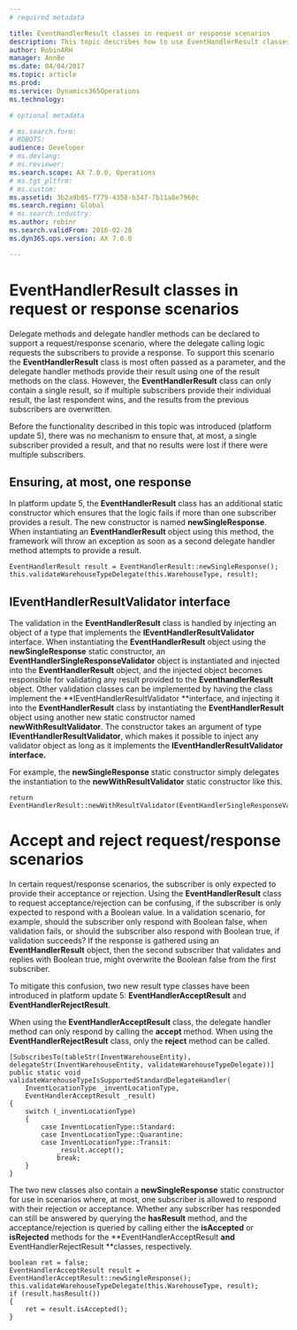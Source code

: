 ```yaml
---
# required metadata

title: EventHandlerResult classes in request or response scenarios
description: This topic describes how to use EventHandlerResult classes with delegate methods.
author: RobinARH
manager: AnnBe
ms.date: 04/04/2017
ms.topic: article
ms.prod: 
ms.service: Dynamics365Operations
ms.technology: 

# optional metadata

# ms.search.form: 
# ROBOTS: 
audience: Developer
# ms.devlang: 
# ms.reviewer:
ms.search.scope: AX 7.0.0, Operations
# ms.tgt_pltfrm: 
# ms.custom: 
ms.assetid: 3b2a9b85-f779-4358-b347-7b11a8e7960c
ms.search.region: Global
# ms.search.industry: 
ms.author: robinr
ms.search.validFrom: 2016-02-28
ms.dyn365.ops.version: AX 7.0.0

---
```


# EventHandlerResult classes in request or response scenarios

Delegate methods and delegate handler methods can be declared to support a request/response scenario, where the delegate calling logic requests the subscribers to provide a response. To support this scenario the **EventHandlerResult** class is most often passed as a parameter, and the delegate handler methods provide their result using one of the result methods on the class. However, the **EventHandlerResult** class can only contain a single result, so if multiple subscribers provide their individual result, the last respondent wins, and the results from the previous subscribers are overwritten.

Before the functionality described in this topic was introduced (platform update 5), there was no mechanism to ensure that, at most, a single subscriber provided a result, and that no results were lost if there were multiple subscribers.

## Ensuring, at most, one response

In platform update 5, the **EventHandlerResult** class has an additional static constructor which ensures that the logic fails if more than one subscriber provides a result. The new constructor is named **newSingleResponse**. When instantiating an **EventHandlerResult** object using this method, the framework will throw an exception as soon as a second delegate handler method attempts to provide a result.

    EventHandlerResult result = EventHandlerResult::newSingleResponse();
    this.validateWarehouseTypeDelegate(this.WarehouseType, result);

## IEventHandlerResultValidator interface

The validation in the **EventHandlerResult** class is handled by injecting an object of a type that implements the **IEventHandlerResultValidator** interface. When instantiating the **EventHandlerResult** object using the **newSingleResponse** static constructor, an **EventHandlerSingleResponseValidator** object is instantiated and injected into the **EventHandlerResult** object, and the injected object becomes responsible for validating any result provided to the **EventhandlerResult** object. Other validation classes can be implemented by having the class implement the **IEventHandlerResultValidator **interface, and injecting it into the **EventHandlerResult** class by instantiating the **EventHandlerResult** object using another new static constructor named **newWithResultValidator**. The constructor takes an argument of type **IEventHandlerResultValidator**, which makes it possible to inject any validator object as long as it implements the **IEventHandlerResultValidator **interface**.**

For example, the <strong>newSingleResponse</strong> static constructor simply delegates the instantiation to the **newWithResultValidator** static constructor like this.

    return EventHandlerResult::newWithResultValidator(EventHandlerSingleResponseValidator::construct());
    
# Accept and reject request/response scenarios

In certain request/response scenarios, the subscriber is only expected to provide their acceptance or rejection. Using the **EventHandlerResult** class to request acceptance/rejection can be confusing, if the subscriber is only expected to respond with a Boolean value. In a validation scenario, for example, should the subscriber only respond with Boolean false, when validation fails, or should the subscriber also respond with Boolean true, if validation succeeds? If the response is gathered using an **EventHandlerResult** object, then the second subscriber that validates and replies with Boolean true, might overwrite the Boolean false from the first subscriber.

To mitigate this confusion, two new result type classes have been introduced in platform update 5: **EventHandlerAcceptResult** and **EventHandlerRejectResult**.

When using the **EventHandlerAcceptResult** class, the delegate handler method can only respond by calling the **accept** method. When using the **EventHandlerRejectResult** class, only the **reject** method can be called.

    [SubscribesTo(tableStr(InventWarehouseEntity), delegateStr(InventWarehouseEntity, validateWarehouseTypeDelegate))]
    public static void validateWarehouseTypeIsSupportedStandardDelegateHandler(
        InventLocationType _inventLocationType, 
        EventHandlerAcceptResult _result)
    {
        switch (_inventLocationType)
        {
            case InventLocationType::Standard: 
            case InventLocationType::Quarantine: 
            case InventLocationType::Transit: 
                _result.accept(); 
                break; 
        }     
    }

The two new classes also contain a **newSingleResponse** static constructor for use in scenarios where, at most, one subscriber is allowed to respond with their rejection or acceptance. Whether any subscriber has responded can still be answered by querying the <strong>hasResult</strong> method, and the acceptance/rejection is queried by calling either the **isAccepted** or **isRejected** methods for the **EventHandlerAcceptResult **and** EventHandlerRejectResult **classes, respectively.

    boolean ret = false;
    EventHandlerAcceptResult result = EventHandlerAcceptResult::newSingleResponse(); 
    this.validateWarehouseTypeDelegate(this.WarehouseType, result);
    if (result.hasResult())
    {
        ret = result.isAccepted();
    }
